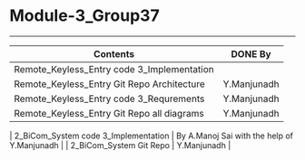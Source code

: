 # Module-3_Group37
---

| Contents | DONE By |
|---|---|
| Remote_Keyless_Entry code 3_Implementation |  |
| Remote_Keyless_Entry Git Repo Architecture | Y.Manjunadh |
| Remote_Keyless_Entry code 3_Requrements | Y.Manjunadh |
| Remote_Keyless_Entry Git Repo all diagrams | Y.Manjunadh |

| 2_BiCom_System code 3_Implementation | By A.Manoj Sai with the help of Y.Manjunadh |
| 2_BiCom_System Git Repo | Y.Manjunadh |
